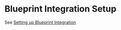 # Blueprint Integration Setup

See [Setting up Blueprint Integration](exhibition-setup/setting-up-blueprint-integration.md)
